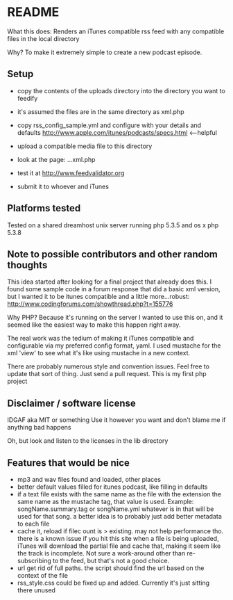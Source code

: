 README
======

What this does: Renders an iTunes compatible rss feed with any compatible files in the local directory

Why? To make it extremely simple to create a new podcast episode.

## Setup
* copy the contents of the uploads directory into the directory you want to feedify

* it's assumed the files are in the same directory as xml.php
* copy rss_config_sample.yml and configure with your details and defaults
  http://www.apple.com/itunes/podcasts/specs.html <--helpful
* upload a compatible media file to this directory
* look at the page: ...xml.php
* test it at http://www.feedvalidator.org
* submit it to whoever and iTunes

## Platforms tested
Tested on a shared dreamhost unix server running php 5.3.5 and os x php 5.3.8

## Note to possible contributors and other random thoughts
This idea started after looking for a final project that already does this. I found some sample code in a forum response that did a basic xml version, but I wanted it to be itunes compatible and a little more...robust: http://www.codingforums.com/showthread.php?t=155776

Why PHP? Because it's running on the server I wanted to use this on, and it seemed like the easiest way to make this happen right away.

The real work was the tedium of making it iTunes compatible and configurable via my preferred config format, yaml. I used mustache for the xml 'view' to see what it's like using mustache in a new context.

There are probably numerous style and convention issues. Feel free to update that sort of thing. Just send a pull request. This is my first php project

## Disclaimer / software license
IDGAF aka MIT or something
Use it however you want and don't blame me if anything bad happens

Oh, but look and listen to the licenses in the lib directory

## Features that would be nice
* mp3 and wav files found and loaded, other places
* better default values filled for itunes podcast, like filling in defaults
* if a text file exists with the same name as the file with the extension the same name as the mustache tag, that value is used. Example: songName.summary.tag
  or songName.yml whatever is in that will be used for that song.
  a better idea is to probably just add better metadata to each file
* cache it, reload if filec ount is > existing. may not help performance tho.
  there is a known issue if you hit this site when a file is being uploaded, iTunes will download the partial file and cache that, making it seem like the track is incomplete. Not sure a work-around other than re-subscribing to the feed, but that's not a good choice.
*  url get rid of full paths. the script should find the url based on the context of the file
* rss_style.css could be fixed up and added. Currently it's just sitting there unused
